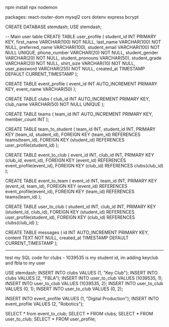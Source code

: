 npm install
npx nodemon


packages:
react-router-dom
mysql2 
cors
dotenv
express
bcrypt

CREATE DATABASE stemdash;
USE stemdash;

-- Main user table
CREATE TABLE user_profile (
  student_id INT PRIMARY KEY,
  first_name VARCHAR(100) NOT NULL,
  last_name VARCHAR(100) NOT NULL,
  preferred_name VARCHAR(100),
  student_email VARCHAR(100) NOT NULL UNIQUE,
  phone_number VARCHAR(20) NOT NULL,
  student_gender VARCHAR(20) NOT NULL,
  student_pronouns VARCHAR(50),
  student_grade VARCHAR(20) NOT NULL,
  shirt_size VARCHAR(10) NOT NULL,
  user_password VARCHAR(255) NOT NULL,
  created_at TIMESTAMP DEFAULT CURRENT_TIMESTAMP
);

CREATE TABLE event_profile (
  event_id INT AUTO_INCREMENT PRIMARY KEY,
  event_name VARCHAR(50)
);

CREATE TABLE clubs (
  club_id INT AUTO_INCREMENT PRIMARY KEY,   
  club_name VARCHAR(50) NOT NULL UNIQUE
);

CREATE TABLE teams (
  team_id INT AUTO_INCREMENT PRIMARY KEY,
  member_count INT
);

CREATE TABLE team_to_student (
  team_id INT,
  student_id INT,
  PRIMARY KEY (team_id, student_id),
  FOREIGN KEY (team_id) REFERENCES teams(team_id),
  FOREIGN KEY (student_id) REFERENCES user_profile(student_id)
);

CREATE TABLE event_to_club (
  event_id INT,
  club_id INT,
  PRIMARY KEY (club_id, event_id),
  FOREIGN KEY (event_id) REFERENCES event_profile(event_id),
  FOREIGN KEY (club_id) REFERENCES clubs(club_id)
);

CREATE TABLE event_to_team (
  event_id INT,
  team_id INT,
  PRIMARY KEY (event_id, team_id),
  FOREIGN KEY (event_id) REFERENCES event_profile(event_id),
  FOREIGN KEY (team_id) REFERENCES teams(team_id)
);

CREATE TABLE user_to_club (
  student_id INT,
  club_id INT,
  PRIMARY KEY (student_id, club_id),
  FOREIGN KEY (student_id) REFERENCES user_profile(student_id),
  FOREIGN KEY (club_id) REFERENCES clubs(club_id)
);


CREATE TABLE messages (
    id INT AUTO_INCREMENT PRIMARY KEY,
    content TEXT NOT NULL,
    created_at TIMESTAMP DEFAULT CURRENT_TIMESTAMP
);


---------------------------------

test my SQL code for clubs - 1039535 is my student id, im adding keyclub and fbla to my user

USE stemdash;
INSERT INTO clubs VALUES (1, "Key Club");
INSERT INTO clubs VALUES (2, "FBLA");
INSERT INTO user_to_club VALUES (1039535, 1);
INSERT INTO user_to_club VALUES (1039535, 2);
INSERT INTO user_to_club VALUES (0, 1);
INSERT INTO user_to_club VALUES (0, 2);


INSERT INTO event_profile VALUES (1, "Digital Production");
INSERT INTO event_profile VALUES (2, "Robotics");

SELECT * from event_to_club;
SELECT * FROM clubs;
SELECT * FROM user_to_club;
SELECT * FROM user_profile;             

 